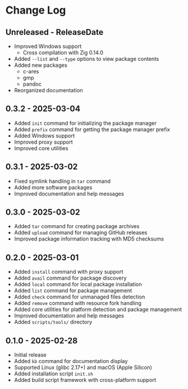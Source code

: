 # Change Log

## Unreleased - ReleaseDate

- Improved Windows support
  - Cross compilation with Zig 0.14.0
- Added `--list` and `--type` options to view package contents
- Added new packages
  - c-ares
  - gmp
  - pandoc
- Reorganized documentation

## 0.3.2 - 2025-03-04

- Added `init` command for initializing the package manager
- Added `prefix` command for getting the package manager prefix
- Added Windows support
- Improved proxy support
- Improved core utilities

## 0.3.1 - 2025-03-02

- Fixed symlink handling in `tar` command
- Added more software packages
- Improved documentation and help messages

## 0.3.0 - 2025-03-02

- Added `tar` command for creating package archives
- Added `upload` command for managing GitHub releases
- Improved package information tracking with MD5 checksums

## 0.2.0 - 2025-03-01

- Added `install` command with proxy support
- Added `avail` command for package discovery
- Added `local` command for local package installation
- Added `list` command for package management
- Added `check` command for unmanaged files detection
- Added `remove` command with resource fork handling
- Added core utilities for platform detection and package management
- Improved documentation and help messages
- Added `scripts/tools/` directory

## 0.1.0 - 2025-02-28

- Initial release
- Added `kb` command for documentation display
- Supported Linux (glibc 2.17+) and macOS (Apple Silicon)
- Added installation script `init.sh`
- Added build script framework with cross-platform support
